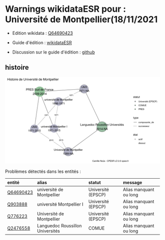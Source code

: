 Warnings wikidataESR pour : Université de Montpellier(18/11/2021
================

- Edition wikidata : [Q64690423](https://www.wikidata.org/wiki/Q64690423)
- Guide d'édition : [wikidataESR](https://github.com/cpesr/wikidataESR/)

- Discussion sur le guide d'édition : [github](https://github.com/cpesr/wikidataESR/issues)



## histoire 

![Graphique non généré](Q64690423-histoire.png) 

Problèmes détectés dans les entités :

|entité                                               |alias                            |statut             |message                |
|:----------------------------------------------------|:--------------------------------|:------------------|:----------------------|
|[Q64690423](https://www.wikidata.org/wiki/Q64690423) |université de Montpellier        |Université (EPSCP) |Alias manquant ou long |
|[Q903888](https://www.wikidata.org/wiki/Q903888)     |université Montpellier I         |Université (EPSCP) |Alias manquant ou long |
|[Q776223](https://www.wikidata.org/wiki/Q776223)     |Université de Montpellier        |Université (EPSCP) |Alias manquant ou long |
|[Q2476558](https://www.wikidata.org/wiki/Q2476558)   |Languedoc Roussillon Universités |COMUE              |Alias manquant ou long |

 


